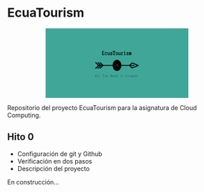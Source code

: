 # EcuaTourism

<p align='center'>
<img src="./docs/imgs/EcuaTourism_logo.png" alt="drawing" height="160" width=65% align='center'/>
</p>

Repositorio del proyecto EcuaTourism para la asignatura de Cloud Computing.

## Hito 0

* Configuración de git y Github
* Verificación en dos pasos
* Descripción del proyecto

En construcción...
